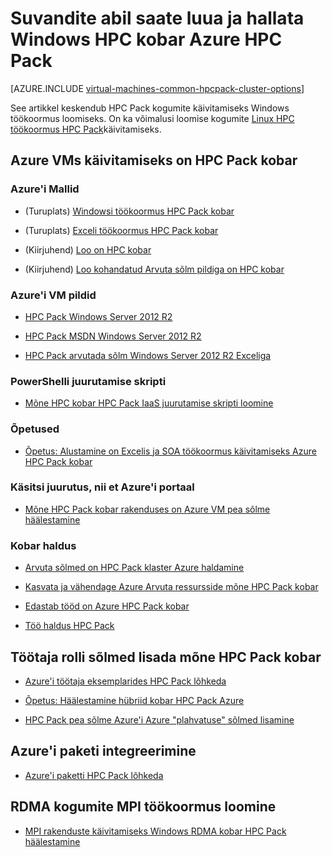 <properties
 pageTitle="Windows HPC Pack kobar suvandid pilveteenuses | Microsoft Azure'i"
 description="Lisateabe saamiseks valikute Microsoft HPC Pack loomiseks ja haldamiseks Windows suure jõudlusega arvutuste (HPC) kobar Azure'i pilves kohta"
 services="virtual-machines-windows,cloud-services,batch"
 documentationCenter=""
 authors="dlepow"
 manager="timlt"
 editor=""
 tags="azure-resource-manager,azure-service-management,hpc-pack"/>
<tags
ms.service="virtual-machines-windows"
 ms.devlang="na"
 ms.topic="article"
 ms.tgt_pltfrm="vm-windows"
 ms.workload="big-compute"
 ms.date="09/26/2016"
 ms.author="danlep"/>

# <a name="options-with-hpc-pack-to-create-and-manage-a-windows-hpc-cluster-in-azure"></a>Suvandite abil saate luua ja hallata Windows HPC kobar Azure HPC Pack

[AZURE.INCLUDE [virtual-machines-common-hpcpack-cluster-options](../../includes/virtual-machines-common-hpcpack-cluster-options.md)]

See artikkel keskendub HPC Pack kogumite käivitamiseks Windows töökoormus loomiseks. On ka võimalusi loomise kogumite [Linux HPC töökoormus HPC Pack](virtual-machines-linux-hpcpack-cluster-options.md)käivitamiseks.


## <a name="run-an-hpc-pack-cluster-in-azure-vms"></a>Azure VMs käivitamiseks on HPC Pack kobar

### <a name="azure-templates"></a>Azure'i Mallid

* (Turuplats) [Windowsi töökoormus HPC Pack kobar](https://azure.microsoft.com/marketplace/partners/microsofthpc/newclusterwindowscn/)

* (Turuplats) [Exceli töökoormus HPC Pack kobar](https://azure.microsoft.com/marketplace/partners/microsofthpc/newclusterexcelcn/)

* (Kiirjuhend) [Loo on HPC kobar](https://github.com/Azure/azure-quickstart-templates/tree/master/create-hpc-cluster)

* (Kiirjuhend) [Loo kohandatud Arvuta sõlm pildiga on HPC kobar](https://github.com/Azure/azure-quickstart-templates/tree/master/create-hpc-cluster-custom-image)

### <a name="azure-vm-images"></a>Azure'i VM pildid

* [HPC Pack Windows Server 2012 R2](https://azure.microsoft.com/marketplace/partners/microsoft/hpcpack2012r2onwindowsserver2012r2/)

* [HPC Pack MSDN Windows Server 2012 R2](https://azure.microsoft.com/marketplace/partners/microsoft/hpcpack2012r2computenodeonwindowsserver2012r2/)

* [HPC Pack arvutada sõlm Windows Server 2012 R2 Exceliga](https://azure.microsoft.com/marketplace/partners/microsoft/hpcpack2012r2computenodewithexcelonwindowsserver2012r2/)



### <a name="powershell-deployment-script"></a>PowerShelli juurutamise skripti

* [Mõne HPC kobar HPC Pack IaaS juurutamise skripti loomine](virtual-machines-windows-classic-hpcpack-cluster-powershell-script.md)

### <a name="tutorials"></a>Õpetused

* [Õpetus: Alustamine on Excelis ja SOA töökoormus käivitamiseks Azure HPC Pack kobar](virtual-machines-windows-excel-cluster-hpcpack.md)



### <a name="manual-deployment-with-the-azure-portal"></a>Käsitsi juurutus, nii et Azure'i portaal

* [Mõne HPC Pack kobar rakenduses on Azure VM pea sõlme häälestamine](virtual-machines-windows-hpcpack-cluster-headnode.md)

### <a name="cluster-management"></a>Kobar haldus

* [Arvuta sõlmed on HPC Pack klaster Azure haldamine](virtual-machines-windows-classic-hpcpack-cluster-node-manage.md)

* [Kasvata ja vähendage Azure Arvuta ressursside mõne HPC Pack kobar](virtual-machines-windows-classic-hpcpack-cluster-node-autogrowshrink.md)

* [Edastab tööd on Azure HPC Pack kobar](virtual-machines-windows-hpcpack-cluster-submit-jobs.md)

* [Töö haldus HPC Pack](https://technet.microsoft.com/library/jj899585.aspx)


## <a name="add-worker-role-nodes-to-an-hpc-pack-cluster"></a>Töötaja rolli sõlmed lisada mõne HPC Pack kobar


* [Azure'i töötaja eksemplarides HPC Pack lõhkeda](https://technet.microsoft.com/library/gg481749.aspx)

* [Õpetus: Häälestamine hübriid kobar HPC Pack Azure](../cloud-services/cloud-services-setup-hybrid-hpcpack-cluster.md)

* [HPC Pack pea sõlme Azure'i Azure "plahvatuse" sõlmed lisamine](virtual-machines-windows-classic-hpcpack-cluster-node-burst.md)


## <a name="integrate-with-azure-batch"></a>Azure'i paketi integreerimine 

* [Azure'i paketti HPC Pack lõhkeda](https://technet.microsoft.com/library/mt612877.aspx)

## <a name="create-rdma-clusters-for-mpi-workloads"></a>RDMA kogumite MPI töökoormus loomine

* [MPI rakenduste käivitamiseks Windows RDMA kobar HPC Pack häälestamine](virtual-machines-windows-classic-hpcpack-rdma-cluster.md)
